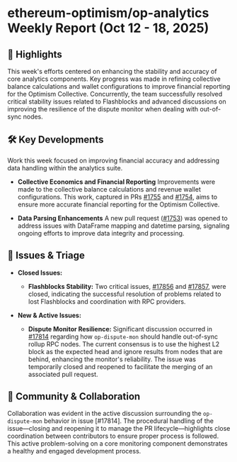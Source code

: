 # ethereum-optimism/op-analytics Weekly Report (Oct 12 - 18, 2025)

## 🚀 Highlights
This week's efforts centered on enhancing the stability and accuracy of core analytics components. Key progress was made in refining collective balance calculations and wallet configurations to improve financial reporting for the Optimism Collective. Concurrently, the team successfully resolved critical stability issues related to Flashblocks and advanced discussions on improving the resilience of the dispute monitor when dealing with out-of-sync nodes.

## 🛠️ Key Developments
Work this week focused on improving financial accuracy and addressing data handling within the analytics suite.

- **Collective Economics and Financial Reporting**
  Improvements were made to the collective balance calculations and revenue wallet configurations. This work, captured in PRs [#1755](https://github.com/ethereum-optimism/op-analytics/pull/1755) and [#1754](https://github.com/ethereum-optimism/op-analytics/pull/1754), aims to ensure more accurate financial reporting for the Optimism Collective.

- **Data Parsing Enhancements**
  A new pull request ([#1753](https://github.com/ethereum-optimism/op-analytics/pull/1753)) was opened to address issues with DataFrame mapping and datetime parsing, signaling ongoing efforts to improve data integrity and processing.

## 🐛 Issues & Triage

- **Closed Issues:**
  - **Flashblocks Stability:** Two critical issues, [#17856](https://github.com/ethereum-optimism/op-analytics/issues/17856) and [#17857](https://github.com/ethereum-optimism/op-analytics/issues/17857), were closed, indicating the successful resolution of problems related to lost Flashblocks and coordination with RPC providers.

- **New & Active Issues:**
  - **Dispute Monitor Resilience:** Significant discussion occurred in [#17814](https://github.com/ethereum-optimism/op-analytics/issues/17814) regarding how `op-dispute-mon` should handle out-of-sync rollup RPC nodes. The current consensus is to use the highest L2 block as the expected head and ignore results from nodes that are behind, enhancing the monitor's reliability. The issue was temporarily closed and reopened to facilitate the merging of an associated pull request.

## 💬 Community & Collaboration
Collaboration was evident in the active discussion surrounding the `op-dispute-mon` behavior in issue [#17814]. The procedural handling of the issue—closing and reopening it to manage the PR lifecycle—highlights close coordination between contributors to ensure proper process is followed. This active problem-solving on a core monitoring component demonstrates a healthy and engaged development process.